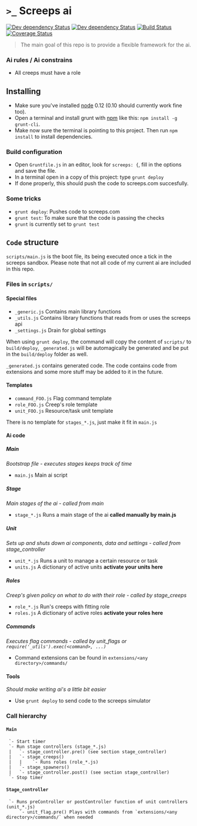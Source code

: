 `>_` Screeps ai
===============

[![Dev dependency Status](https://david-dm.org/avdg/screeps.svg)](https://david-dm.org/avdg/screeps)
[![Dev dependency Status](https://david-dm.org/avdg/screeps/dev-status.svg)](https://david-dm.org/avdg/screeps#info=devDependencies)
[![Build Status](https://travis-ci.org/avdg/screeps.svg)](https://travis-ci.org/avdg/screeps)
[![Coverage Status](https://coveralls.io/repos/avdg/screeps/badge.svg?branch=master)](https://coveralls.io/r/avdg/screeps?branch=master)

> The main goal of this repo is to provide a flexible framework for the ai.

### Ai rules / Ai constrains
- All creeps must have a role

## Installing

- Make sure you've installed [node](https://nodejs.org/) 0.12 (0.10 should currently work fine too).
- Open a terminal and install grunt with [npm](https://www.npmjs.com/) like this: `npm install -g grunt-cli`.
- Make now sure the terminal is pointing to this project. Then run `npm install` to install dependencies.

### Build configuration
- Open `Gruntfile.js` in an editor, look for `screeps: {`, fill in the options and save the file.
- In a terminal open in a copy of this project: type `grunt deploy`
- If done properly, this should push the code to screeps.com succesfully.

### Some tricks

- `grunt deploy`: Pushes code to screeps.com
- `grunt test`: To make sure that the code is passing the checks
- `grunt` is currently set to `grunt test`

## `Code` structure

`scripts/main.js` is the boot file, its being executed once a tick in the screeps sandbox.
Please note that not all code of my current ai are included in this repo.

### Files in `scripts/`

#### Special files
- `_generic.js` Contains main library functions
- `_utils.js` Contains library functions that reads from or uses the screeps api
- `_settings.js` Drain for global settings

When using `grunt deploy`, the command will copy the content of `scripts/` to
`build/deploy`, `_generated.js` will be automagically be generated and be put in
the `build/deploy` folder as well.

`_generated.js` contains generated code. The code contains code from extensions
and some more stuff may be added to it in the future.

#### Templates
- `command_FOO.js` Flag command template
- `role_FOO.js` Creep's role template
- `unit_FOO.js` Resource/task unit template

There is no template for `stages_*.js`, just make it fit in `main.js`

#### Ai code
##### Main
*Bootstrap file - executes stages keeps track of time*
- `main.js` Main ai script

##### Stage
*Main stages of the ai - called from main*
- `stage_*.js` Runs a main stage of the ai **called manually by main.js**

##### Unit
*Sets up and shuts down ai components, data and settings - called from stage_controller*
- `unit_*.js` Runs a unit to manage a certain resource or task
- `units.js` A dictionary of active units **activate your units here**

##### Roles
*Creep's given policy on what to do with their role - called by stage_creeps*
- `role_*.js` Run's creeps with fitting role
- `roles.js` A dictionary of active roles **activate your roles here**

##### Commands
*Executes flag commands - called by unit_flags or `require('_utils').exec(<command>, ...)`*
- Command extensions can be found in `extensions/<any directory>/commands/`

#### Tools
*Should make writing ai's a little bit easier*
- Use `grunt deploy` to send code to the screeps simulator

### Call hierarchy

#### `Main`
```
 `- Start timer
 `- Run stage controllers (stage_*.js)
 |   `- stage_controller.pre() (see section stage_controller)
 |   `- stage_creeps()
 |   |    `- Runs roles (role_*.js)
 |   `- stage_spawners()
 |   `- stage_controller.post() (see section stage_controller)
 `- Stop timer
```

#### `Stage_controller`
```
 `- Runs preController or postController function of unit controllers (unit_*.js)
     `- unit_flag.pre() Plays with commands from `extensions/<any directory>/commands/` when needed
```

